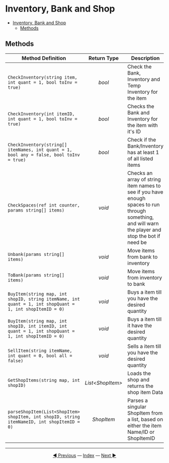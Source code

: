 # Inventory, Bank and Shop

- [Inventory, Bank and Shop](#inventory-bank-and-shop)
  - [Methods](#methods)

## Methods

| Method Definition                                                                                        |      Return Type       | Description                                                                                                                                          |
| -------------------------------------------------------------------------------------------------------- | :--------------------: | ---------------------------------------------------------------------------------------------------------------------------------------------------- |
| `CheckInventory(string item, int quant = 1, bool toInv = true)`                                          |         *bool*         | Check the Bank, Inventory and Temp Inventory for the item                                                                                            |
| `CheckInventory(int itemID, int quant = 1, bool toInv = true)`                                           |         *bool*         | Checks the Bank and Inventory for the item with it's ID                                                                                              |
| `CheckInventory(string[] itemNames, int quant = 1, bool any = false, bool toInv = true)`                 |         *bool*         | Check if the Bank/Inventory has at least 1 of all listed items                                                                                       |
| `CheckSpaces(ref int counter, params string[] items)`                                                    |         *void*         | Checks an array of string item names to see if you have enough spaces to run through something, and will warn the player and stop the bot if need be |
| `Unbank(params string[] items)`                                                                          |         *void*         | Move items from bank to inventory                                                                                                                    |
| `ToBank(params string[] items)`                                                                          |         *void*         | Move items from inventory to bank                                                                                                                    |
| `BuyItem(string map, int shopID, string itemName, int quant = 1, int shopQuant = 1, int shopItemID = 0)` |         *void*         | Buys a item till you have the desired quantity                                                                                                       |
| `BuyItem(string map, int shopID, int itemID, int quant = 1, int shopQuant = 1, int shopItemID = 0)`      |         *void*         | Buys a item till it have the desired quantity                                                                                                        |
| `SellItem(string itemName, int quant = 0, bool all = false)`                                             |         *void*         | Sells a item till you have the desired quantity                                                                                                      |
| `GetShopItems(string map, int shopID)`                                                                   | *List&lt;ShopItem&gt;* | Loads the shop and returns the shop item Data                                                                                                        |
| `parseShopItem(List<ShopItem> shopItem, int shopID, string itemNameID, int shopItemID = 0)`              |       *ShopItem*       | Parses a singular ShopItem from a list, based on either the item Name/ID or ShopItemID                                                               |

---------
<center>
    <a href="Start and Stop" title="Start/Stop">◄ Previous</a> 
    — <a href="Documentation" title="Back to Index">Index</a> — 
    <a href="Drops" title="Drops">Next ►</a>
</center>